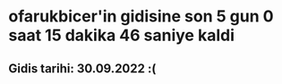 # ofarukbicer'in gidisine son 5 gun 0 saat 15 dakika 46 saniye kaldi

## Gidis tarihi: 30.09.2022 :(